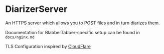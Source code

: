 # DiarizerServer

An HTTPS server which allows you to POST files and in turn diarizes them.

Documentation for BlabberTabber-specific setup can be found
in `docs/nginx.md`

TLS Configuration inspired by [CloudFlare](https://blog.gopheracademy.com/advent-2016/exposing-go-on-the-internet/)
